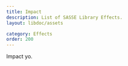 ```yaml
---
title: Impact
description: List of SASSE Library Effects.
layout: libdoc/assets

category: Effects
order: 200
---
```


Impact yo.
